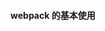 <!--
 * @Author: Heyafeng
 * @Date: 2022-08-14 18:30:17
 * @LastEditors: Heyafeng
 * @LastEditTime: 2022-08-14 19:04:23
 * @Description: webpack 的基本使用
-->

#### webpack 的基本使用
